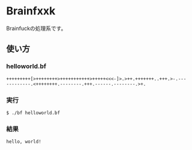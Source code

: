 Brainfxxk
======================
Brainfuckの処理系です。

使い方
------
### helloworld.bf
    +++++++++[>++++++++>+++++++++++>+++++<<<-]>.>++.+++++++..+++.>-.---
    ---------.<++++++++.--------.+++.------.--------.>+.
### 実行
`$ ./bf helloworld.bf`

### 結果
`hello, world!`
